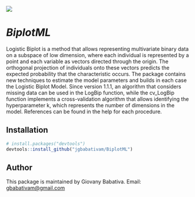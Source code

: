 ![](https://cranlogs.r-pkg.org/badges/grand-total/BiplotML)

# *BiplotML*

Logistic Biplot is a method that allows representing multivariate binary data on a subspace of low dimension, where each individual is represented by a point and each variable as vectors directed through the origin. The orthogonal projection of individuals onto these vectors predicts the expected probability that the characteristic occurs. The package contains new techniques to estimate the model parameters and builds in each case the Logistic Biplot Model. Since version 1.1.1, an algorithm that considers missing data can be used in the LogBip function, while the cv_LogBip function implements a cross-validation algorithm that allows identifying the hyperparameter k, which represents the number of dimensions in the model. References can be found in the help for each procedure.

## Installation

``` r
# install.packages("devtools")
devtools::install_github("jgbabativam/BiplotML")
```

## Author

This package is maintained by Giovany Babativa. Email: gbabativam@gmail.com
